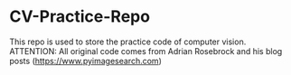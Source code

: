 # CV-Practice-Repo
This repo is used to store the practice code of computer vision. ATTENTION: All original code comes from Adrian Rosebrock and his blog posts (https://www.pyimagesearch.com)
